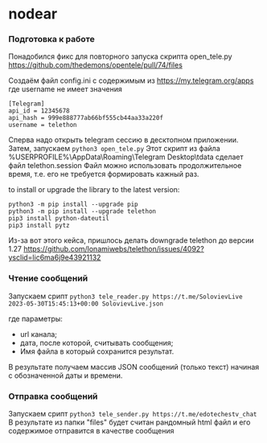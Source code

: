 # nodear
### Подготовка к работе
Понадобился фикс для повторного запуска скрипта open_tele.py
https://github.com/thedemons/opentele/pull/74/files

Создаём файл config.ini с содержимым из https://my.telegram.org/apps где username не имеет значения

```
[Telegram]
api_id = 12345678
api_hash = 999e888777ab66bf555cb44aa33a220f
username = telethon
```
Сперва надо открыть telegram сессию в десктопном приложении.
Затем, запускаем ```python3 open_tele.py```
Этот скрипт из файла %USERPROFILE%\AppData\Roaming\Telegram Desktop\tdata сделает файл telethon.session
Файл можно использовать продолжительное время, т.е. его не требуется формировать кажный раз.

to install or upgrade the library to the latest version:
```
python3 -m pip install --upgrade pip
python3 -m pip install --upgrade telethon
pip3 install python-dateutil
pip3 install pytz
```
Из-за вот этого кейса, пришлось делать downgrade telethon до версии 1.27
https://github.com/lonamiwebs/telethon/issues/4092?ysclid=lic6ma6j9e43921132

### Чтение сообщений
Запускаем срипт ```python3 tele_reader.py https://t.me/SolovievLive 2023-05-30T15:45:13+00:00 SolovievLive.json```

где параметры:

- url канала;
- дата, после которой, считывать сообщения;
- Имя файла в который сохранится результат.

В результате получаем массив JSON сообщений (только текст) начиная с обозначенной даты и времени.

### Отправка сообщений
Запускаем срипт ```python3 tele_sender.py https://t.me/edotechestv_chat```
В результате из папки "files" будет считан рандомный html файл и его содержимое отправится в качестве сообщения


